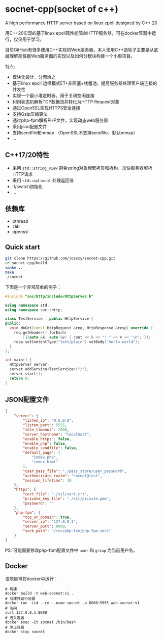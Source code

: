 # socnet-cpp(socket of c++)
A high performance HTTP server based on linux epoll designed by C++ 20

用C++20实现的基于linux epoll高性能简单HTTP服务器，可在docker容器中运行，仅仅用于学习。

目前GitHub有很多使用C++实现的Web服务器，本人使用C++造轮子主要是从底层理解高性能Web服务器的实现以及如何分模块构建一个小型项目。

特点:
- 模块化设计，分而治之
- 基于linux epoll 边缘模式ET+非阻塞+线程池，提高服务器处理客户端连接的并发性
- 实现一个最小堆定时器，用于关闭空闲连接
- 利用状态机解析TCP数据流并转化为HTTP Request对象
- 通过OpenSSL实现HTTPS安全连接
- 支持Gzip压缩算法
- 通过php-fpm解析PHP文件，实现动态web服务器
- 采用json配置文件
- 支持sendfile和mmap （OpenSSL不支持sendfile，默认mmap）
- ...

## C++17/20特性
- 采用 `std::string_view` 避免string对象频繁拷贝和析构，加快服务器解析HTTP请求
- 采用 `std::optional` 处理返回值
- if/switch初始化
- ...

## 依赖库
- pthread
- zlib
- openssl

## Quick start
```bash
git clone https://github.com/josexy/socnet-cpp.git
cd socnet-cpp/build
cmake ..
make
./socnet
```

下面是一个非常简单的例子：
```cpp
#include "soc/http/include/HttpServer.h"

using namespace std;
using namespace soc::http;

class TestService : public HttpService {
public:
  void doGet(const HttpRequest &req, HttpResponse &resp) override {
    req.getHeader().forEach(
        [](auto &k, auto &v) { cout << k << ": " << v << '\n'; });
    resp.setContentType("text/plain").setBody("hello world");
  }
};

int main() {
  HttpServer server;
  server.addService<TestService>("/");
  server.start();
  return 0;
}

```

## JSON配置文件
```json
{
    "server": {
        "listen_ip": "0.0.0.0",
        "listen_port": 5555,
        "idle_timeout": 2000,
        "server_hostname": "localhost",
        "enable_https": false,
        "enable_php": false,
        "enable_sendfile": false,
        "default_page": [
            "index.php",
            "index.html"
        ],
        "user_pass_file": "./pass_store/user_password",
        "authenticate_realm": "socnet@test",
        "session_lifetime": 10
    },
    "https": {
        "cert_file": "./ssl/cert.crt",
        "private_key_file": "./ssl/private.pem",
        "password": ""
    },
    "php-fpm": {
        "tcp_or_domain": true,
        "server_ip": "127.0.0.1",
        "server_port": 9000,
        "sock_path": "/run/php-fpm/php-fpm.sock"
    }
}
```

PS: 可能需要修改php-fpm配置文件中 `user` 和 `group` 为当前用户名。

## Docker 
该项目可在docker中运行：
```shell
# 构建
docker build -t web-socnet:v1 .
# 创建并运行容器
docker run -itd --rm --name socnet -p 8080:5555 web-socnet:v1
# 访问
curl 127.0.0.1:8080
# 进入容器
docker exec -it socnet /bin/bash
# 停止容器
docker stop socnet
```
